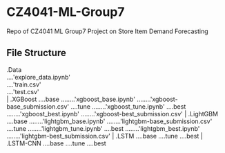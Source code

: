 # CZ4041-ML-Group7
Repo of CZ4041 ML Group7 Project on Store Item Demand Forecasting

## File Structure
.Data\
....'explore_data.ipynb'\
....'train.csv'\
....'test.csv'\
|
.XGBoost
....base
........'xgboost_base.ipynb'
........'xgboost-base_submission.csv'
....tune
........'xgboost_tune.ipynb'
....best
........'xgboost_best.ipynb'
........'xgboost-best_submission.csv'
|
.LightGBM
....base
........'lightgbm_base.ipynb'
........'lightgbm-base_submission.csv'
....tune
........'lightgbm_tune.ipynb'
....best
........'lightgbm_best.ipynb'
........'lightgbm-best_submission.csv'
|
.LSTM
....base
....tune
....best
|
.LSTM-CNN
....base
....tune
....best

